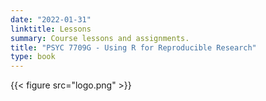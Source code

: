 ```yaml
---
date: "2022-01-31"
linktitle: Lessons
summary: Course lessons and assignments.
title: "PSYC 7709G - Using R for Reproducible Research"
type: book
---
```


{{< figure src="logo.png" >}}

